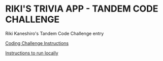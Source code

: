 # RIKI'S TRIVIA APP - TANDEM CODE CHALLENGE
Riki Kaneshiro's Tandem Code Challenge entry

[Coding Challenge Instructions](https://github.com/arkaneshiro/Riki_K_Tandem_CC/blob/master/documentation/CHALLENGE.md)

[Instructions to run locally](https://github.com/arkaneshiro/Riki_K_Tandem_CC/blob/master/documentation/INSTRUCTIONS.md)
